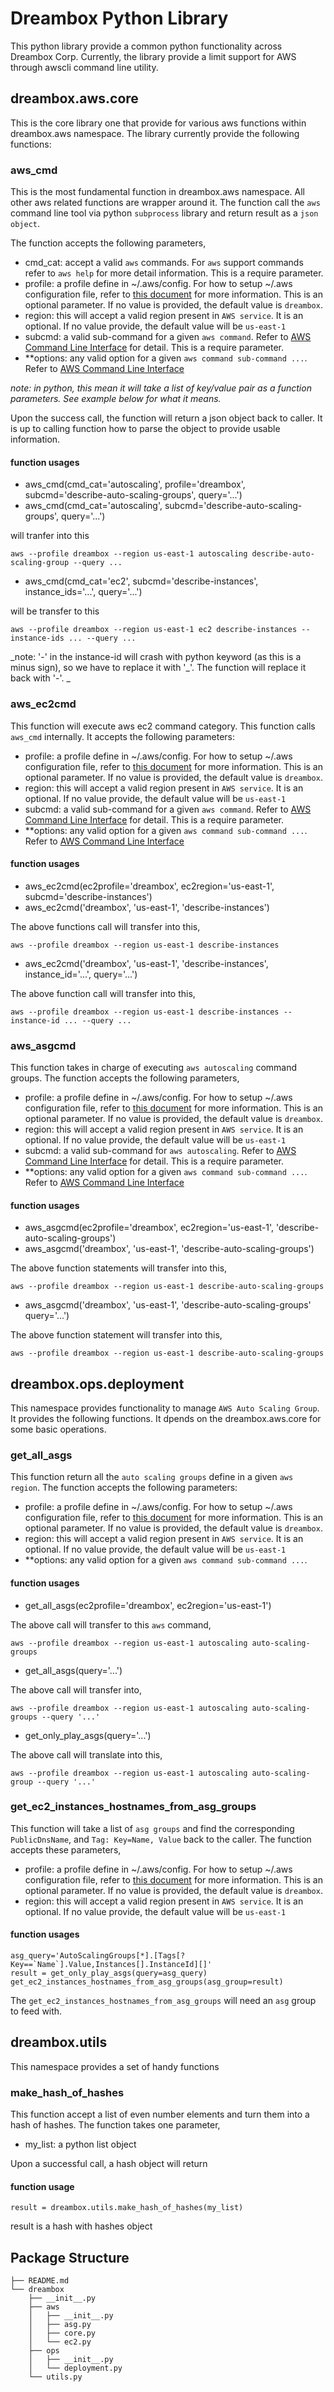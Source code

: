 # Dreambox Python Library

This python library provide a common python functionality across
Dreambox Corp.  Currently, the library provide a limit support for AWS
through awscli command line utility.

## dreambox.aws.core

This is the core library one that provide for various aws functions within dreambox.aws namespace.
The library currently provide the following functions:

### aws_cmd

This is the most fundamental function in dreambox.aws namespace.  All other aws related
functions are wrapper around it.  The function call the `aws` command line tool via python
`subprocess` library and return result as a `json object`.

The function accepts the following parameters,

* cmd_cat: accept a valid `aws` commands.  For `aws` support commands refer to `aws help` for more
detail information.  This is a require parameter.
* profile: a profile define in ~/.aws/config.  For how to setup ~/.aws configuration file, refer to
[this document](http://docs.aws.amazon.com/cli/latest/userguide/cli-chap-getting-started.html) for
more information. This is an optional parameter.  If no value is provided, the default value is
`dreambox`.
* region: this will accept a valid region present in `AWS service`. It is an optional.  If no value
provide, the default value will be `us-east-1`
* subcmd: a valid sub-command for a given `aws command`.  Refer to
[AWS Command Line Interface]( http://docs.aws.amazon.com/cli/latest/userguide/cli-chap-using.html )
for detail.  This is a require parameter.
* **options: any valid option for a given `aws command sub-command ...`.
Refer to [AWS Command Line Interface]( http://docs.aws.amazon.com/cli/latest/userguide/cli-chap-using.html )

*note: in python, this mean it will take a list of key/value pair as a function parameters. See
example below for what it means.*

Upon the success call, the function will return a json object back to caller.  It is up to calling function
how to parse the object to provide usable information.

#### function usages

* aws\_cmd(cmd\_cat='autoscaling', profile='dreambox', subcmd='describe-auto-scaling-groups', query='...')
* aws\_cmd(cmd\_cat='autoscaling', subcmd='describe-auto-scaling-groups', query='...')

will tranfer into this

    aws --profile dreambox --region us-east-1 autoscaling describe-auto-scaling-group --query ...

* aws\_cmd(cmd_cat='ec2', subcmd='describe-instances', instance_ids='...', query='...')

will be transfer to this

    aws --profile dreambox --region us-east-1 ec2 describe-instances --instance-ids ... --query ...

_note: '-' in the instance-id will crash with python keyword (as this is a minus sign), so we have to
replace it with '\_'.  The function will replace it back with '-'. \_

### aws\_ec2cmd

This function will execute aws ec2 command category.  This function calls `aws_cmd` internally. It accepts
the following parameters:

* profile: a profile define in ~/.aws/config.  For how to setup ~/.aws configuration file, refer to
[this document](http://docs.aws.amazon.com/cli/latest/userguide/cli-chap-getting-started.html) for
more information. This is an optional parameter.  If no value is provided, the default value is
`dreambox`.
* region: this will accept a valid region present in `AWS service`. It is an optional.  If no value
provide, the default value will be `us-east-1`
* subcmd: a valid sub-command for a given `aws command`.  Refer to
[AWS Command Line Interface]( http://docs.aws.amazon.com/cli/latest/userguide/cli-chap-using.html )
for detail.  This is a require parameter.
* **options: any valid option for a given `aws command sub-command ...`.
Refer to [AWS Command Line Interface]( http://docs.aws.amazon.com/cli/latest/userguide/cli-chap-using.html )

#### function usages

* aws_ec2cmd(ec2profile='dreambox', ec2region='us-east-1', subcmd='describe-instances')
* aws_ec2cmd('dreambox', 'us-east-1', 'describe-instances')

The above functions call will transfer into this,

    aws --profile dreambox --region us-east-1 describe-instances

* aws_ec2cmd('dreambox', 'us-east-1', 'describe-instances', instance_id='...', query='...')

The above function call will transfer into this,

    aws --profile dreambox --region us-east-1 describe-instances --instance-id ... --query ...

### aws_asgcmd
This function takes in charge of executing `aws autoscaling` command groups.  The function accepts the
following parameters,

* profile: a profile define in ~/.aws/config.  For how to setup ~/.aws configuration file, refer to
[this document](http://docs.aws.amazon.com/cli/latest/userguide/cli-chap-getting-started.html) for
more information. This is an optional parameter.  If no value is provided, the default value is
`dreambox`.
* region: this will accept a valid region present in `AWS service`. It is an optional.  If no value
provide, the default value will be `us-east-1`
* subcmd: a valid sub-command for `aws autoscaling`.  Refer to
[AWS Command Line Interface]( http://docs.aws.amazon.com/cli/latest/userguide/cli-chap-using.html )
for detail.  This is a require parameter.
* **options: any valid option for a given `aws command sub-command ...`.
Refer to [AWS Command Line Interface]( http://docs.aws.amazon.com/cli/latest/userguide/cli-chap-using.html )

#### function usages

* aws_asgcmd(ec2profile='dreambox', ec2region='us-east-1', 'describe-auto-scaling-groups')
* aws_asgcmd('dreambox', 'us-east-1', 'describe-auto-scaling-groups')

The above function statements will transfer into this,

    aws --profile dreambox --region us-east-1 describe-auto-scaling-groups

* aws_asgcmd('dreambox', 'us-east-1', 'describe-auto-scaling-groups' query='...')

The above function statement will transfer into this,

    aws --profile dreambox --region us-east-1 describe-auto-scaling-groups

## dreambox.ops.deployment

This namespace provides functionality to manage `AWS Auto Scaling Group`. It provides the following functions.
It dpends on the dreambox.aws.core for some basic operations.

### get\_all\_asgs
This function return all the `auto scaling groups` define in a given `aws region`.  The function accepts the following
parameters:

* profile: a profile define in ~/.aws/config.  For how to setup ~/.aws configuration file, refer to
[this document](http://docs.aws.amazon.com/cli/latest/userguide/cli-chap-getting-started.html) for
more information. This is an optional parameter.  If no value is provided, the default value is
`dreambox`.
* region: this will accept a valid region present in `AWS service`. It is an optional.  If no value
provide, the default value will be `us-east-1`
* **options: any valid option for a given `aws command sub-command ...`.

#### function usages

* get\_all\_asgs(ec2profile='dreambox', ec2region='us-east-1')

The above call will transfer to this `aws` command,

    aws --profile dreambox --region us-east-1 autoscaling auto-scaling-groups

* get\_all\_asgs(query='...')

The above call will transfer into,

    aws --profile dreambox --region us-east-1 autoscaling auto-scaling-groups --query '...'

* get\_only\_play\_asgs(query='...')

The above call will translate into this,

    aws --profile dreambox --region us-east-1 autoscaling auto-scaling-group --query '...'

### get\_ec2\_instances\_hostnames\_from\_asg\_groups

This function will take a list of `asg groups` and find the corresponding `PublicDnsName`,
and `Tag: Key=Name, Value` back to the caller. The function accepts these parameters,

* profile: a profile define in ~/.aws/config.  For how to setup ~/.aws configuration file, refer to
[this document](http://docs.aws.amazon.com/cli/latest/userguide/cli-chap-getting-started.html) for
more information. This is an optional parameter.  If no value is provided, the default value is
`dreambox`.
* region: this will accept a valid region present in `AWS service`. It is an optional.  If no value
provide, the default value will be `us-east-1`

#### function usages

    asg_query='AutoScalingGroups[*].[Tags[?Key==`Name`].Value,Instances[].InstanceId][]'
    result = get_only_play_asgs(query=asg_query)
    get_ec2_instances_hostnames_from_asg_groups(asg_group=result)

The `get_ec2_instances_hostnames_from_asg_groups` will need an `asg` group to feed with.

## dreambox.utils
This namespace provides a set of handy functions

### make\_hash\_of\_hashes

This function accept a list of even number elements and turn them into a hash
of hashes.  The function takes one parameter,

* my\_list: a python list object

Upon a successful call, a hash object will return

#### function usage

    result = dreambox.utils.make_hash_of_hashes(my_list)

result is a hash with hashes object

## Package Structure

    ├── README.md
    └── dreambox
        ├── __init__.py
        ├── aws
        │   ├── __init__.py
        │   ├── asg.py
        │   ├── core.py
        │   └── ec2.py
        ├── ops
        │   ├── __init__.py
        │   └── deployment.py
        └── utils.py

